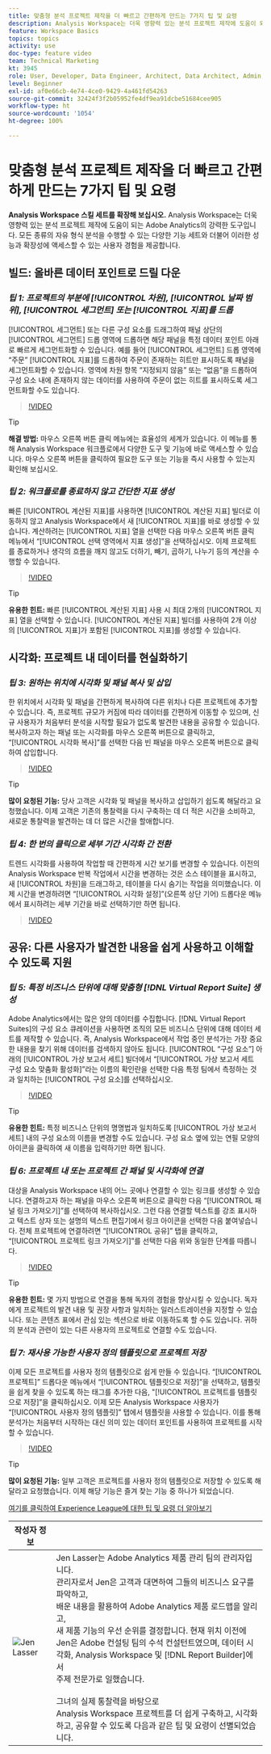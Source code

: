 ```yaml
---
title: 맞춤형 분석 프로젝트 제작을 더 빠르고 간편하게 만드는 7가지 팁 및 요령
description: Analysis Workspace는 더욱 영향력 있는 분석 프로젝트 제작에 도움이 되는 Adobe Analytics의 강력한 도구입니다. 모든 종류의 자유 형식 분석을 수행할 수 있는 다양한 기능 세트와 더불어 이러한 성능과 확장성에 액세스할 수 있는 사용자 경험을 제공합니다.
feature: Workspace Basics
topics: topics
activity: use
doc-type: feature video
team: Technical Marketing
kt: 3945
role: User, Developer, Data Engineer, Architect, Data Architect, Admin, Leader
level: Beginner
exl-id: af0e66cb-4e74-4ce0-9429-4a461fd54263
source-git-commit: 32424f3f2b05952fe4df9ea91dcbe51684cee905
workflow-type: ht
source-wordcount: '1054'
ht-degree: 100%

---
```


# 맞춤형 분석 프로젝트 제작을 더 빠르고 간편하게 만드는 7가지 팁 및 요령

**Analysis Workspace 스킬 세트를 확장해 보십시오.**
Analysis Workspace는 더욱 영향력 있는 분석 프로젝트 제작에 도움이 되는 Adobe Analytics의 강력한 도구입니다. 모든 종류의 자유 형식 분석을 수행할 수 있는 다양한 기능 세트와 더불어 이러한 성능과 확장성에 액세스할 수 있는 사용자 경험을 제공합니다.

## 빌드: 올바른 데이터 포인트로 드릴 다운

### ***팁 1: 프로젝트의 부분에 [!UICONTROL 차원], [!UICONTROL 날짜 범위], [!UICONTROL 세그먼트] 또는 [!UICONTROL 지표]를 드롭***

[!UICONTROL 세그먼트] 또는 다른 구성 요소를 드래그하여 패널 상단의 [!UICONTROL 세그먼트] 드롭 영역에 드롭하면 해당 패널을 특정 데이터 포인트 아래로 빠르게 세그먼트화할 수 있습니다. 예를 들어 [!UICONTROL 세그먼트] 드롭 영역에 “주문” [!UICONTROL 지표]를 드롭하여 주문이 존재하는 히트만 표시하도록 패널을 세그먼트화할 수 있습니다. 영역에 차원 항목 “지정되지 않음” 또는 “없음”을 드롭하여 구성 요소 내에 존재하지 않는 데이터를 사용하여 주문이 없는 히트를 표시하도록 세그먼트화할 수도 있습니다.

>[!VIDEO](https://video.tv.adobe.com/v/24036/?quality=12)

>[!TIP]
>
>**해결 방법:** 마우스 오른쪽 버튼 클릭 메뉴에는 효율성의 세계가 있습니다. 이 메뉴를 통해 Analysis Workspace 워크플로에서 다양한 도구 및 기능에 바로 액세스할 수 있습니다. 마우스 오른쪽 버튼을 클릭하여 필요한 도구 또는 기능을 즉시 사용할 수 있는지 확인해 보십시오.

### ***팁 2: 워크플로를 종료하지 않고 간단한 지표 생성***

빠른 [!UICONTROL 계산된 지표]를 사용하면 [!UICONTROL 계산된 지표] 빌더로 이동하지 않고 Analysis Workspace에서 새 [!UICONTROL 지표]를 바로 생성할 수 있습니다. 계산하려는 [!UICONTROL 지표] 열을 선택한 다음 마우스 오른쪽 버튼 클릭 메뉴에서 “[!UICONTROL 선택 영역에서 지표 생성]”을 선택하십시오. 이제 프로젝트를 종료하거나 생각의 흐름을 깨지 않고도 더하기, 빼기, 곱하기, 나누기 등의 계산을 수행할 수 있습니다.

>[!VIDEO](https://video.tv.adobe.com/v/23126/?quality=12)

>[!TIP]
>
>**유용한 힌트:** 빠른 [!UICONTROL 계산된 지표] 사용 시 최대 2개의 [!UICONTROL 지표] 열을 선택할 수 있습니다. [!UICONTROL 계산된 지표] 빌더를 사용하여 2개 이상의 [!UICONTROL 지표]가 포함된 [!UICONTROL 지표]를 생성할 수 있습니다.

## 시각화: 프로젝트 내 데이터를 현실화하기

### ***팁 3: 원하는 위치에 시각화 및 패널 복사 및 삽입***

한 위치에서 시각화 및 패널을 간편하게 복사하여 다른 위치나 다른 프로젝트에 추가할 수 있습니다. 즉, 프로젝트 규모가 커짐에 따라 데이터를 간편하게 이동할 수 있으며, 신규 사용자가 처음부터 분석을 시작할 필요가 없도록 발견한 내용을 공유할 수 있습니다. 복사하고자 하는 패널 또는 시각화를 마우스 오른쪽 버튼으로 클릭하고, “[!UICONTROL 시각화 복사]”를 선택한 다음 빈 패널을 마우스 오른쪽 버튼으로 클릭하여 삽입합니다.

>[!VIDEO](https://video.tv.adobe.com/v/23230/?quality=12)

>[!TIP]
>
>**많이 요청된 기능:** 당사 고객은 시각화 및 패널을 복사하고 삽입하기 쉽도록 해달라고 요청했습니다. 이제 고객은 기존의 통찰력을 다시 구축하는 데 더 적은 시간을 소비하고, 새로운 통찰력을 발견하는 데 더 많은 시간을 할애합니다.

### ***팁 4: 한 번의 클릭으로 세부 기간 시각화 간 전환***

트렌드 시각화를 사용하여 작업할 때 간편하게 시간 보기를 변경할 수 있습니다. 이전의 Analysis Workspace 반복 작업에서 시간을 변경하는 것은 소스 테이블을 표시하고, 새 [!UICONTROL 차원]을 드래그하고, 테이블을 다시 숨기는 작업을 의미했습니다. 이제 시간을 변경하려면 “[!UICONTROL 시각화 설정]”(오른쪽 상단 기어) 드롭다운 메뉴에서 표시하려는 세부 기간을 바로 선택하기만 하면 됩니다.

>[!VIDEO](https://video.tv.adobe.com/v/23548/?quality=12)

## 공유: 다른 사용자가 발견한 내용을 쉽게 사용하고 이해할 수 있도록 지원

### ***팁 5: 특정 비즈니스 단위에 대해 맞춤형 [!DNL Virtual Report Suite] 생성***

Adobe Analytics에서는 많은 양의 데이터를 수집합니다. [!DNL Virtual Report Suites]의 구성 요소 큐레이션을 사용하면 조직의 모든 비즈니스 단위에 대해 데이터 세트를 제작할 수 있습니다. 즉, Analysis Workspace에서 작업 중인 분석가는 가장 중요한 내용을 찾기 위해 데이터를 검색하지 않아도 됩니다. [!UICONTROL “구성 요소”] 아래의 [!UICONTROL 가상 보고서 세트] 빌더에서 “[!UICONTROL 가상 보고서 세트 구성 요소 맞춤화 활성화]”라는 이름의 확인란을 선택한 다음 특정 팀에서 측정하는 것과 일치하는 [!UICONTROL 구성 요소]를 선택하십시오.

>[!VIDEO](https://video.tv.adobe.com/v/23544/?quality=12)

>[!TIP]
>
>**유용한 힌트:** 특정 비즈니스 단위의 명명법과 일치하도록 [!UICONTROL 가상 보고서 세트] 내의 구성 요소의 이름을 변경할 수도 있습니다. 구성 요소 옆에 있는 연필 모양의 아이콘을 클릭하여 새 이름을 입력하기만 하면 됩니다.

### ***팁 6: 프로젝트 내 또는 프로젝트 간 패널 및 시각화에 연결***

대상을 Analysis Workspace 내의 어느 곳에나 연결할 수 있는 링크를 생성할 수 있습니다. 연결하고자 하는 패널을 마우스 오른쪽 버튼으로 클릭한 다음 “[!UICONTROL 패널 링크 가져오기]”를 선택하여 복사하십시오. 그런 다음 연결할 텍스트를 강조 표시하고 텍스트 상자 또는 설명의 텍스트 편집기에서 링크 아이콘을 선택한 다음 붙여넣습니다. 전체 프로젝트에 연결하려면 “[!UICONTROL 공유]” 탭을 클릭하고, “[!UICONTROL 프로젝트 링크 가져오기]”를 선택한 다음 위와 동일한 단계를 따릅니다.

>[!VIDEO](https://video.tv.adobe.com/v/23724/?quality=12)

>[!TIP]
>
>**유용한 힌트:** 몇 가지 방법으로 연결을 통해 독자의 경험을 향상시킬 수 있습니다. 독자에게 프로젝트의 발견 내용 및 권장 사항과 일치하는 일러스트레이션을 지정할 수 있습니다. 또는 콘텐츠 표에서 관심 있는 섹션으로 바로 이동하도록 할 수도 있습니다. 귀하의 분석과 관련이 있는 다른 사용자의 프로젝트로 연결할 수도 있습니다.

### ***팁 7: 재사용 가능한 사용자 정의 템플릿으로 프로젝트 저장***

이제 모든 프로젝트를 사용자 정의 템플릿으로 쉽게 만들 수 있습니다. “[!UICONTROL 프로젝트]” 드롭다운 메뉴에서 “[!UICONTROL 템플릿으로 저장]”을 선택하고, 템플릿을 쉽게 찾을 수 있도록 하는 태그를 추가한 다음, &quot;[!UICONTROL 프로젝트를 템플릿으로 저장]”을 클릭하십시오. 이제 모든 Analysis Workspace 사용자가 “[!UICONTROL 사용자 정의 템플릿]” 탭에서 템플릿을 사용할 수 있습니다. 이를 통해 분석가는 처음부터 시작하는 대신 의미 있는 데이터 포인트를 사용하여 프로젝트를 시작할 수 있습니다.

>[!VIDEO](https://video.tv.adobe.com/v/23231/?quality=12)

>[!TIP]
>
>**많이 요청된 기능:** 일부 고객은 프로젝트를 사용자 정의 템플릿으로 저장할 수 있도록 해달라고 요청했습니다. 이제 해당 기능은 즐겨 찾는 기능 중 하나가 되었습니다.

[여기를 클릭하여 Experience League에 대한 팁 및 요령 더 알아보기](https://experienceleague.adobe.com/?search=tips&amp;tag=Analysis+Workspace#recommended/solutions/analytics)

| 작성자 정보 |  |
|------------|------------|
| ![Jen Lasser](assets/jlasser-headshot-s.jpg) | Jen Lasser는 Adobe Analytics 제품 관리 팀의 관리자입니다. <br> 관리자로서 Jen은 고객과 대면하여 그들의 비즈니스 요구를 파악하고, <br>배운 내용을 활용하여 Adobe Analytics 제품 로드맵을 알리고, <br>새 제품 기능의 우선 순위를 결정합니다. 현재 위치 이전에 <br>Jen은 Adobe 컨설팅 팀의 수석 컨설턴트였으며, 데이터 시각화, Analysis Workspace 및 [!DNL Report Builder]에서 <br>주제 전문가로 일했습니다. <br><br>그녀의 실제 통찰력을 바탕으로 <br>Analysis Workspace 프로젝트를 더 쉽게 구축하고, 시각화하고, 공유할 수 있도록 다음과 같은 팁 및 요령이 선별되었습니다. |

